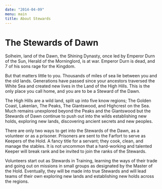 ```yaml
---
date: "2014-04-09"
menu: main
title: About Stewards
---
```


# The Stewards of Dawn

Solheim, land of the Dawn, the Shining Dynasty, once led by Emperor Durn of the Sun, Herald of the Morninglord, is at war. Emperor Durn is dead, and 7 of his sons rage for the Kingdom.

But that matters little to you. Thousands of miles of sea lie between you and the old lands. Generations have passed since your ancestors traversed the White Sea and created new lives in the Land of the High Hills. This is the only place you call home, and you are to be a Steward of the Dawn.

The High Hills are a wild land, split up into five know regions; The Golden Coast, Lakenlan, The Peaks, The Giantswood, and Highcrest on the Sea. Much remains unexplored beyond the Peaks and the Giantswood but the Stewards of Dawn continue to push out into the wilds establishing new holds, exploring new lands, discovering ancient secrets and new peoples.

There are only two ways to get into the Stewards of the Dawn, as a volunteer or as a prisoner. Prisoners are sent to the Farfort to serve as Keepers of the Hold. A fancy title for a servant; they cook, clean, and manage the stables. It is not uncommon that a hard-working and talented Keeper will break rank and be invited to join the ranks of the Stewards.

Volunteers start out as Stewards in Training, learning the ways of their trade and going out on missions in small groups as designated by the Master of the Hold. Eventually, they will be made into true Stewards and will lead teams of their own exploring new lands and establishing new holds across the regions.
